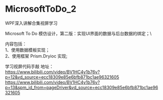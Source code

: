 # MicrosoftToDo_2


WPF深入讲解合集视屏学习

Microsoft To Do 模仿设计，第二版：实现UI界面的数据与后台数据的绑定；\

内容包括：\
1、使用数据模板实现；\
2、使用框架 Prism.Dryioc 实现;

学习视屏代码手敲 地址：\
https://www.bilibili.com/video/BV1HC4y1b76v?p=12&vd_source=ecc18309e85e6bfb871bc1ae96321605
https://www.bilibili.com/video/BV1HC4y1b76v?p=13&spm_id_from=pageDriver&vd_source=ecc18309e85e6bfb871bc1ae96321605
